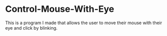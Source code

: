 # Control-Mouse-With-Eye
This is a program I made that allows the user to move their mouse with their eye and click by blinking.
